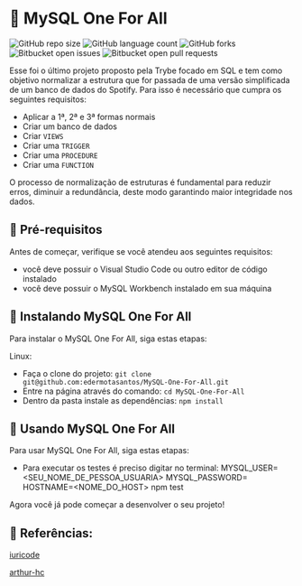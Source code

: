 # 🍲 MySQL One For All

![GitHub repo size](https://img.shields.io/github/repo-size/iuricode/README-template?style=for-the-badge)
![GitHub language count](https://img.shields.io/github/languages/count/iuricode/README-template?style=for-the-badge)
![GitHub forks](https://img.shields.io/github/forks/iuricode/README-template?style=for-the-badge)
![Bitbucket open issues](https://img.shields.io/bitbucket/issues/iuricode/README-template?style=for-the-badge)
![Bitbucket open pull requests](https://img.shields.io/bitbucket/pr-raw/iuricode/README-template?style=for-the-badge)

Esse foi o último projeto proposto pela Trybe focado em SQL e tem como objetivo normalizar a estrutura que for passada de uma versão simplificada de um banco de dados do Spotify. Para isso é necessário que cumpra os seguintes requisitos:
- Aplicar a 1ª, 2ª e 3ª formas normais
- Criar um banco de dados
- Criar `VIEWS`
- Criar uma `TRIGGER`
- Criar uma `PROCEDURE`
- Criar uma `FUNCTION`

O processo de normalização de estruturas é fundamental para reduzir erros, diminuir a redundância, deste modo garantindo maior integridade nos dados.

<!-- <img src="exemplo-image.png" alt="exemplo imagem"> -->

## 🍤 Pré-requisitos

Antes de começar, verifique se você atendeu aos seguintes requisitos:
* você deve possuir o Visual Studio Code ou outro editor de código instalado
* você deve possuir o MySQL Workbench instalado em sua máquina
 
## 🍕 Instalando MySQL One For All

Para instalar o MySQL One For All, siga estas etapas:

Linux:

* Faça o clone do projeto: 
`git clone git@github.com:edermotasantos/MySQL-One-For-All.git`
* Entre na página através do comando:
`cd MySQL-One-For-All`
* Dentro da pasta instale as dependências:
`npm install`

## 🌮 Usando MySQL One For All

Para usar MySQL One For All, siga estas etapas:
* Para executar os testes é preciso digitar no terminal: MYSQL_USER=<SEU_NOME_DE_PESSOA_USUARIA> MYSQL_PASSWORD=<SUA SENHA> HOSTNAME=<NOME_DO_HOST> npm test

Agora você já pode começar a desenvolver o seu projeto!

## 🥞 Referências:
<a href="https://github.com/iuricode/readme-template/blob/main/README-repository/iuricode.md">iuricode</a>

<a href="https://github.com/arthur-hc/Project-Cookmaster/edit/main/README.md">arthur-hc</a>
